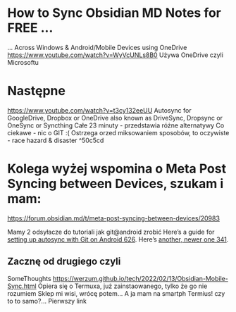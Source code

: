 

# How to Sync Obsidian MD Notes for FREE ...
... Across Windows & Android/Mobile Devices using OneDrive
https://www.youtube.com/watch?v=WyVcUNLs8B0
Używa OneDrive czyli Microsoftu

# Następne
https://www.youtube.com/watch?v=t3cy132eeUU
Autosync for GoogleDrive, Dropbox or OneDrive
also known as DriveSync, Dropsync or OneSync
or Syncthing
Całe 23 minuty - przedstawia różne alternatywy
Co ciekawe - nic o GIT :(
Ostrzega orzed miksowaniem sposobów, to oczywiste - race hazard & disaster ^50c5cd
# Kolega wyżej wspomina o Meta Post Syncing between Devices, szukam i mam:
https://forum.obsidian.md/t/meta-post-syncing-between-devices/20983

Mamy 2 odsyłacze do tutoriali jak git@android zrobić
Here’s a guide for [setting up autosync with Git on Android 626](https://forum.obsidian.md/t/mobile-how-to-sync-vaults-with-git-on-android/20622). Here’s [another, newer one 341](https://werzum.github.io/tech/2022/02/13/Obsidian-Mobile-Sync.html).
## Zacznę od drugiego czyli
SomeThoughts
https://werzum.github.io/tech/2022/02/13/Obsidian-Mobile-Sync.html
Opiera się o Termuxa, już zainstaowanego, tylko że go nie rozumiem
Sklep mi wisi, wrócę potem...
A ja mam na smartph Termius! czy to to samo?...
Pierwszy link
